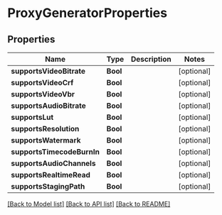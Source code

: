 # ProxyGeneratorProperties

## Properties

Name | Type | Description | Notes
------------ | ------------- | ------------- | -------------
**supportsVideoBitrate** | **Bool** |  | [optional] 
**supportsVideoCrf** | **Bool** |  | [optional] 
**supportsVideoVbr** | **Bool** |  | [optional] 
**supportsAudioBitrate** | **Bool** |  | [optional] 
**supportsLut** | **Bool** |  | [optional] 
**supportsResolution** | **Bool** |  | [optional] 
**supportsWatermark** | **Bool** |  | [optional] 
**supportsTimecodeBurnIn** | **Bool** |  | [optional] 
**supportsAudioChannels** | **Bool** |  | [optional] 
**supportsRealtimeRead** | **Bool** |  | [optional] 
**supportsStagingPath** | **Bool** |  | [optional] 

[[Back to Model list]](../#documentation-for-models) [[Back to API list]](../#documentation-for-api-endpoints) [[Back to README]](../)


